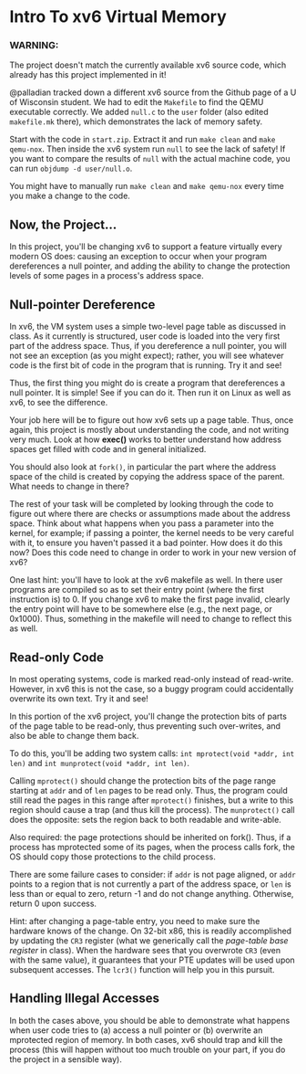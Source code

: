 # Intro To xv6 Virtual Memory

### WARNING:

The project doesn't match the currently available xv6 source code, which already has this project implemented in it!

@palladian tracked down a different xv6 source from the Github page of a U of Wisconsin student. We had to edit the `Makefile` to find the QEMU executable correctly. We added `null.c` to the `user` folder (also edited `makefile.mk` there), which demonstrates the lack of memory safety.

Start with the code in `start.zip`. Extract it and run `make clean` and `make qemu-nox`. Then inside the xv6 system run `null` to see the lack of safety! If you want to compare the results of `null` with the actual machine code, you can run `objdump -d user/null.o`.

You might have to manually run `make clean` and `make qemu-nox` every time you make a change to the code.

## Now, the Project...

In this project, you'll be changing xv6 to support a feature virtually
every modern OS does: causing an exception to occur when your program
dereferences a null pointer, and adding the ability to change the protection
levels of some pages in a process's address space.

## Null-pointer Dereference

In xv6, the VM system uses a simple two-level page table as discussed in
class. As it currently is structured, user code is loaded into the very first
part of the address space. Thus, if you dereference a null pointer, you will
not see an exception (as you might expect); rather, you will see whatever code
is the first bit of code in the program that is running. Try it and see!

Thus, the first thing you might do is create a program that dereferences a
null pointer. It is simple! See if you can do it. Then run it on Linux as well
as xv6, to see the difference.

Your job here will be to figure out how xv6 sets up a page table. Thus, once
again, this project is mostly about understanding the code, and not writing
very much. Look at how **exec()** works to better understand how address
spaces get filled with code and in general initialized.

You should also look at `fork()`, in particular the part where the
address space of the child is created by copying the address space of the
parent. What needs to change in there?

The rest of your task will be completed by looking through the code to figure
out where there are checks or assumptions made about the address space. Think
about what happens when you pass a parameter into the kernel, for example; if
passing a pointer, the kernel needs to be very careful with it, to ensure you
haven't passed it a bad pointer. How does it do this now? Does this code need
to change in order to work in your new version of xv6?

One last hint: you'll have to look at the xv6 makefile as well. In there
user programs are compiled so as to set their entry point (where the first
instruction is) to 0. If you change xv6 to make the first page invalid,
clearly the entry point will have to be somewhere else (e.g., the next page,
or 0x1000). Thus, something in the makefile will need to change to reflect
this as well.

## Read-only Code

In most operating systems, code is marked read-only instead of
read-write. However, in xv6 this is not the case, so a buggy program could
accidentally overwrite its own text. Try it and see!

In this portion of the xv6 project, you'll change the protection bits of parts
of the page table to be read-only, thus preventing such over-writes, and also
be able to change them back.

To do this, you'll be adding two system calls: `int mprotect(void *addr, int len)` 
and `int munprotect(void *addr, int len)`.

Calling `mprotect()` should change the protection bits of the page range
starting at `addr` and of `len` pages to be read only. Thus, the program could
still read the pages in this range after `mprotect()` finishes, but a write to
this region should cause a trap (and thus kill the process). The `munprotect()`
call does the opposite: sets the region back to both readable and write-able.

Also required: the page protections should be inherited on fork(). Thus, if
a process has mprotected some of its pages, when the process calls fork, the
OS should copy those protections to the child process.

There are some failure cases to consider: if `addr` is not page aligned,
or `addr` points to a region that is not currently a part of the address
space, or `len` is less than or equal to zero, return -1 and do not change
anything. Otherwise, return 0 upon success.

Hint: after changing a page-table entry, you need to make sure the hardware
knows of the change. On 32-bit x86, this is readily accomplished by updating
the `CR3` register (what we generically call the *page-table base register* in
class). When the hardware sees that you overwrote `CR3` (even with the same
value), it guarantees that your PTE updates will be used upon subsequent
accesses. The `lcr3()` function will help you in this pursuit.

## Handling Illegal Accesses

In both the cases above, you should be able to demonstrate what happens when
user code tries to (a) access a null pointer or (b) overwrite an mprotected
region of memory. In both cases, xv6 should trap and kill the process (this
will happen without too much trouble on your part, if you do the project in a
sensible way).



